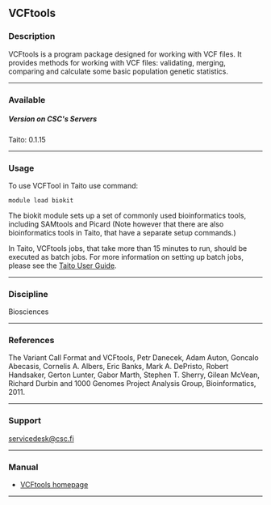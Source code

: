 ## VCFtools

### Description

VCFtools is a program package designed  for working with VCF files. It
provides  methods for  working  with VCF  files: validating,  merging,
comparing and calculate some basic population genetic statistics.

------------------------------------------------------------------------

### Available

##### Version on CSC's Servers

  
Taito: 0.1.15

------------------------------------------------------------------------

### Usage

To use VCFTool in Taito use command:

    module load biokit

The biokit module sets up a set of commonly used bioinformatics tools,
including  SAMtools  and Picard  (Note  however  that there  are  also
bioinformatics tools in Taito, that have a separate setup commands.)

In Taito, VCFtools jobs, that take more than 15 minutes to run, should
be executed  as batch jobs. For  more information on setting  up batch
jobs, please see the [Taito User Guide].

------------------------------------------------------------------------

### Discipline

Biosciences  

------------------------------------------------------------------------

### References

The  Variant  Call Format  and  VCFtools,  Petr Danecek,  Adam  Auton,
Goncalo Abecasis,  Cornelis A. Albers,  Eric Banks, Mark  A. DePristo,
Robert  Handsaker,  Gerton Lunter,  Gabor  Marth,  Stephen T.  Sherry,
Gilean McVean, Richard Durbin and 1000 Genomes Project Analysis Group,
Bioinformatics, 2011.

------------------------------------------------------------------------

### Support

servicedesk@csc.fi

------------------------------------------------------------------------

### Manual

-   [VCFtools homepage]

------------------------------------------------------------------------

  [Taito User Guide]: http://research.csc.fi/taito-batch-jobs
  [VCFtools homepage]: http://vcftools.sourceforge.net/
